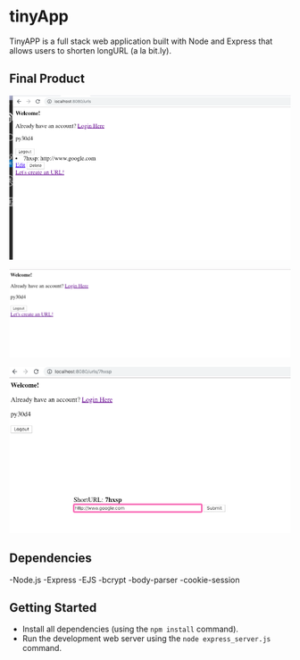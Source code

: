 # tinyApp

TinyAPP is a full stack web application built with Node and Express that allows users to shorten longURL (a la bit.ly).

## Final Product
!["urls link demo"](https://github.com/ChristinaHsu88/tinyApp/blob/master/docs/urls%20link.png)

!["user-login demo"](https://github.com/ChristinaHsu88/tinyApp/blob/master/docs/user-login.png)

!["user edit demo"](https://github.com/ChristinaHsu88/tinyApp/blob/master/docs/user_id%20page.png)

## Dependencies

-Node.js
-Express
-EJS
-bcrypt
-body-parser
-cookie-session

## Getting Started

- Install all dependencies (using the `npm install` command).
- Run the development web server using the `node express_server.js` command.
